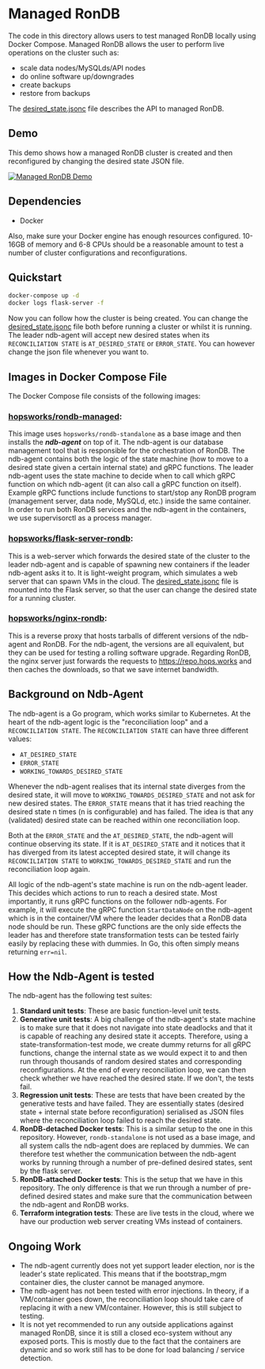 # Managed RonDB

The code in this directory allows users to test managed RonDB locally using Docker Compose. Managed RonDB allows the user to perform live operations on the cluster such as:

* scale data nodes/MySQLds/API nodes
* do online software up/downgrades
* create backups
* restore from backups

The [desired_state.jsonc](desired_state.jsonc) file describes the API to managed RonDB.

## Demo

This demo shows how a managed RonDB cluster is created and then reconfigured by changing the desired state JSON file.

[![Managed RonDB Demo](https://img.youtube.com/vi/ihtU9Z8SQFU/0.jpg)](https://www.youtube.com/watch?v=ihtU9Z8SQFU)

## Dependencies

* Docker

Also, make sure your Docker engine has enough resources configured. 10-16GB of memory and 6-8 CPUs should be a reasonable amount to test a number of cluster configurations and reconfigurations.

## Quickstart

```bash
docker-compose up -d
docker logs flask-server -f
```

Now you can follow how the cluster is being created. You can change the [desired_state.jsonc](desired_state.jsonc) file both before running a cluster or whilst it is running. The leader ndb-agent will accept new desired states when its `RECONCILIATION STATE` is `AT_DESIRED_STATE` or `ERROR_STATE`. You can however change the json file whenever you want to.

## Images in Docker Compose File

The Docker Compose file consists of the following images:

### [hopsworks/rondb-managed](https://hub.docker.com/repository/docker/hopsworks/rondb-managed):

This image uses `hopsworks/rondb-standalone` as a base image and then installs the ***ndb-agent*** on top of it. The ndb-agent is our database management tool that is responsible for the orchestration of RonDB. The ndb-agent contains both the logic of the state machine (how to move to a desired state given a certain internal state) and gRPC functions. The leader ndb-agent uses the state machine to decide when to call which gRPC function on which ndb-agent (it can also call a gRPC function on itself). Example gRPC functions include functions to start/stop any RonDB program (management server, data node, MySQLd, etc.) inside the same container. In order to run both RonDB services and the ndb-agent in the containers, we use supervisorctl as a process manager.

### [hopsworks/flask-server-rondb](https://hub.docker.com/repository/docker/hopsworks/flask-server-rondb):

This is a web-server which forwards the desired state of the cluster to the leader ndb-agent and is capable of spawning new containers if the leader ndb-agent asks it to. It is light-weight program, which simulates a web server that can spawn VMs in the cloud. The [desired_state.jsonc](desired_state.jsonc) file is mounted into the Flask server, so that the user can change the desired state for a running cluster.

### [hopsworks/nginx-rondb](https://hub.docker.com/repository/docker/hopsworks/nginx-rondb):

This is a reverse proxy that hosts tarballs of different versions of the ndb-agent and RonDB. For the ndb-agent, the versions are all equivalent, but they can be used for testing a rolling software upgrade. Regarding RonDB, the nginx server just forwards the requests to https://repo.hops.works and then caches the downloads, so that we save internet bandwidth.

## Background on Ndb-Agent

The ndb-agent is a Go program, which works similar to Kubernetes. At the heart of the ndb-agent logic is the "reconciliation loop" and a `RECONCILIATION STATE`. The `RECONCILIATION STATE` can have three different values:

- `AT_DESIRED_STATE`
- `ERROR_STATE`
- `WORKING_TOWARDS_DESIRED_STATE`

Whenever the ndb-agent realises that its internal state diverges from the desired state, it will move to `WORKING_TOWARDS_DESIRED_STATE` and not ask for new desired states. The `ERROR_STATE` means that it has tried reaching the desired state n times (n is configurable) and has failed. The idea is that any (validated) desired state can be reached within one reconciliation loop.

Both at the `ERROR_STATE` and the `AT_DESIRED_STATE`, the ndb-agent will continue observing its state. If it is `AT_DESIRED_STATE` and it notices that it has diverged from its latest accepted desired state, it will change its `RECONCILIATION STATE` to `WORKING_TOWARDS_DESIRED_STATE` and run the reconciliation loop again.

All logic of the ndb-agent's state machine is run on the ndb-agent leader. This decides which actions to run to reach a desired state. Most importantly, it runs gRPC functions on the follower ndb-agents. For example, it will execute the gRPC function `StartDataNode` on the ndb-agent which is in the container/VM where the leader decides that a RonDB data node should be run. These gRPC functions are the only side effects the leader has and therefore state transformation tests can be tested fairly easily by replacing these with dummies. In Go, this often simply means returning `err=nil`.

## How the Ndb-Agent is tested

The ndb-agent has the following test suites:

1. **Standard unit tests**: These are basic function-level unit tests.
2. **Generative unit tests**: A big challenge of the ndb-agent's state machine is to make sure that it does not navigate into state deadlocks and that it is capable of reaching any desired state it accepts. Therefore, using a state-transformation-test mode, we create dummy returns for all gRPC functions, change the internal state as we would expect it to and then run through thousands of random desired states and corresponding reconfigurations. At the end of every reconciliation loop, we can then check whether we have reached the desired state. If we don't, the tests fail.
3. **Regression unit tests**: These are tests that have been created by the generative tests and have failed. They are essentially states (desired state + internal state before reconfiguration) serialised as JSON files where the reconciliation loop failed to reach the desired state.
4. **RonDB-detached Docker tests**: This is a similar setup to the one in this repository. However, `rondb-standalone` is not used as a base image, and all system calls the ndb-agent does are replaced by dummies. We can therefore test whether the communication between the ndb-agent works by running through a number of pre-defined desired states, sent by the flask server.
5. **RonDB-attached Docker tests**: This is the setup that we have in this repository. The only difference is that we run through a number of pre-defined desired states and make sure that the communication between the ndb-agent and RonDB works.
6. **Terraform integration tests**: These are live tests in the cloud, where we have our production web server creating VMs instead of containers.

## Ongoing Work

- The ndb-agent currently does not yet support leader election, nor is the leader's state replicated. This means that if the bootstrap_mgm container dies, the cluster cannot be managed anymore.
- The ndb-agent has not been tested with error injections. In theory, if a VM/container goes down, the reconciliation loop should take care of replacing it with a new VM/container. However, this is still subject to testing.
- It is not yet recommended to run any outside applications against managed RonDB, since it is still a closed eco-system without any exposed ports. This is mostly due to the fact that the containers are dynamic and so work still has to be done for load balancing / service detection.
